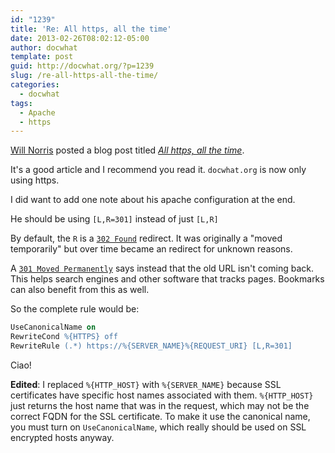 ```yaml
---
id: "1239"
title: 'Re: All https, all the time'
date: 2013-02-26T08:02:12-05:00
author: docwhat
template: post
guid: http://docwhat.org/?p=1239
slug: /re-all-https-all-the-time/
categories:
  - docwhat
tags:
  - Apache
  - https
---
```


[Will Norris](https://willnorris.com/) posted a blog post titled
[_All https, all the time_](https://willnorris.com/2012/12/all-https-all-the-time).

It's a good article and I recommend you read it. `docwhat.org` is now only using
https.

I did want to add one note about his apache configuration at the end.

He should be using `[L,R=301]` instead of just `[L,R]`

By default, the `R` is a [`302 Found`](http://en.wikipedia.org/wiki/HTTP_302)
redirect. It was originally a "moved temporarily" but over time became an
redirect for unknown reasons.

A [`301 Moved Permanently`](http://en.wikipedia.org/wiki/HTTP_301) says instead
that the old URL isn't coming back. This helps search engines and other software
that tracks pages. Bookmarks can also benefit from this as well.

So the complete rule would be:

```apache
UseCanonicalName on
RewriteCond %{HTTPS} off
RewriteRule (.*) https://%{SERVER_NAME}%{REQUEST_URI} [L,R=301]
```

Ciao!

**Edited**: I replaced `%{HTTP_HOST}` with `%{SERVER_NAME}` because SSL
certificates have specific host names associated with them. `%{HTTP_HOST}` just
returns the host name that was in the request, which may not be the correct FQDN
for the SSL certificate. To make it use the canonical name, you must turn on
`UseCanonicalName`, which really should be used on SSL encrypted hosts anyway.
